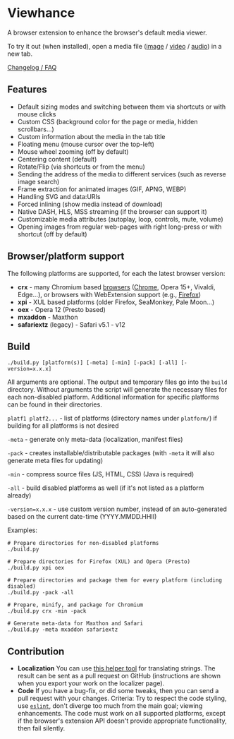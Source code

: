 # Viewhance #

A browser extension to enhance the browser's default media viewer.

To try it out (when installed), open a media file ([image](https://upload.wikimedia.org/wikipedia/commons/e/ec/StLouisArchMultExpToneMapped.jpg) / [video](https://upload.wikimedia.org/wikipedia/commons/d/de/Hdr_time_lapse_montage.ogv) / [audio](https://upload.wikimedia.org/wikipedia/en/3/3d/Sample_of_Daft_Punk's_Da_Funk.ogg)) in a new tab.

[Changelog / FAQ](https://tiny.cc/Viewhance)

## Features ##
- Default sizing modes and switching between them via shortcuts or with mouse clicks
- Custom CSS (background color for the page or media, hidden scrollbars...)
- Custom information about the media in the tab title
- Floating menu (mouse cursor over the top-left)
- Mouse wheel zooming (off by default)
- Centering content (default)
- Rotate/Flip (via shortcuts or from the menu)
- Sending the address of the media to different services (such as reverse image search)
- Frame extraction for animated images (GIF, APNG, WEBP)
- Handling SVG and data:URIs
- Forced inlining (show media instead of download)
- Native DASH, HLS, MSS streaming (if the browser can support it)
- Customizable media attributes (autoplay, loop, controls, mute, volume)
- Opening images from regular web-pages with right long-press or with shortcut (off by default)

## Browser/platform support ##
The following platforms are supported, for each the latest browser version:

- **crx** - many Chromium based [browsers](https://en.wikipedia.org/wiki/Chromium_\(web_browser\)#Browsers_based_on_Chromium) ([Chrome](https://chrome.google.com/webstore/detail/impppjchnpfgknmbaaghfeopcgfoilac), Opera 15+, Vivaldi, Edge...), or browsers with WebExtension support (e.g., [Firefox](https://addons.mozilla.org/addon/viewhance/))
- **xpi** - XUL based platforms (older Firefox, SeaMonkey, Pale Moon...)
- **oex** - Opera 12 (Presto based)
- **mxaddon** - Maxthon
- **safariextz** (legacy) - Safari v5.1 - v12

## Build ##
```
./build.py [platform(s)] [-meta] [-min] [-pack] [-all] [-version=x.x.x]
```

All arguments are optional. The output and temporary files go into the `build` directory.
Without arguments the script will generate the necessary files for each non-disabled platform.
Additional information for specific platforms can be found in their directories.

`platf1 platf2...` - list of platforms (directory names under `platform/`) if building for all platforms is not desired

`-meta` - generate only meta-data (localization, manifest files)

`-pack` - creates installable/distributable packages (with `-meta` it will also generate meta files for updating)

`-min` - compress source files (JS, HTML, CSS) (Java is required)

`-all` - build disabled platforms as well (if it's not listed as a platform already)

`-version=x.x.x` - use custom version number, instead of an auto-generated based on the current date-time (YYYY.MMDD.HHII)

Examples:
```
# Prepare directories for non-disabled platforms
./build.py

# Prepare directories for Firefox (XUL) and Opera (Presto)
./build.py xpi oex

# Prepare directories and package them for every platform (including disabled)
./build.py -pack -all

# Prepare, minify, and package for Chromium
./build.py crx -min -pack

# Generate meta-data for Maxthon and Safari
./build.py -meta mxaddon safariextz
```

## Contribution ##
- **Localization** You can use [this helper tool](https://deathamns.github.io/Viewhance/localizer.html) for translating strings. The result can be sent as a pull request on GitHub (instructions are shown when you export your work on the localizer page).
- **Code** If you have a bug-fix, or did some tweaks, then you can send a pull request with your changes. Criteria: Try to respect the code styling, use [`eslint`](http://eslint.org/), don't diverge too much from the main goal; viewing enhancements.
The code must work on all supported platforms, except if the browser's extension API doesn't provide appropriate functionality, then fail silently.
